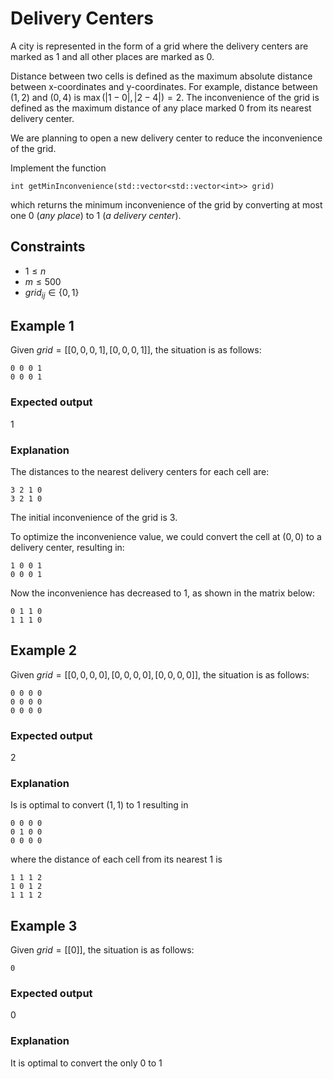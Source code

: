 # Delivery Centers

A city is represented in the form of a grid where the delivery centers are marked as $1$ and all other places are marked as $0$.

Distance between two cells is defined as the maximum absolute distance between x-coordinates and y-coordinates.
For example, distance between $(1, 2)$ and $(0, 4)$ is $\max(|1 - 0|, |2 - 4|) = 2$.
The inconvenience of the grid is defined as the maximum distance of any place marked 0 from its nearest delivery center.

We are planning to open a new delivery center to reduce the inconvenience of the grid.

Implement the function 
```
int getMinInconvenience(std::vector<std::vector<int>> grid)
````
which returns the minimum inconvenience of the grid by converting at most one $0$ (_any place_) to $1$ (_a delivery center_).


## Constraints
- $1 \leq n$
- $m \leq 500$
- $grid_{ij} \in \{0, 1\}$


## Example 1
Given $grid = [[0, 0, 0, 1], [0, 0, 0, 1]]$, the situation is as follows:
```
0 0 0 1
0 0 0 1
```

### Expected output
$1$

### Explanation
The distances to the nearest delivery centers for each cell are:
```
3 2 1 0
3 2 1 0
```
The initial inconvenience of the grid is $3$.

To optimize the inconvenience value, we could convert the cell at $(0,0)$ to a delivery center, resulting in:
```
1 0 0 1
0 0 0 1
```

Now the inconvenience has decreased to $1$, as shown in the matrix below:
```
0 1 1 0
1 1 1 0
```


## Example 2
Given $grid = [[0, 0, 0, 0], [0, 0, 0 ,0], [0, 0, 0, 0]]$, the situation is as follows:
```
0 0 0 0
0 0 0 0
0 0 0 0
```

### Expected output
$2$

### Explanation
Is is optimal to convert $(1,1)$ to $1$ resulting in
```
0 0 0 0
0 1 0 0 
0 0 0 0
```

where the distance of each cell from its nearest $1$ is
```
1 1 1 2
1 0 1 2
1 1 1 2
```

## Example 3
Given $grid = [[0]]$, the situation is as follows:
```
0
```

### Expected output
$0$

### Explanation

It is optimal to convert the only $0$ to $1$



